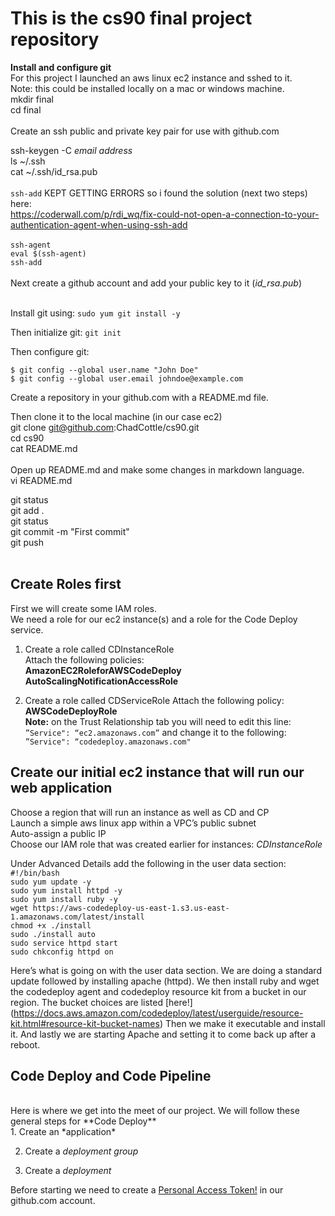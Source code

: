 # This is the cs90 final project repository <br/>

**Install and configure git**<br/>
For this project I launched an aws linux ec2 instance and sshed to it.<br/>
Note: this could be installed locally on a mac or windows machine.<br/>
mkdir final <br/>
cd final <br/>
<br/>
Create an ssh public and private key pair for use with github.com<br/>

ssh-keygen -C *email address*  <br/>
ls ~/.ssh <br/>
cat ~/.ssh/id_rsa.pub <br/>
<br/> 
`ssh-add` KEPT GETTING ERRORS so i found the solution (next two steps) here:<br/>
https://coderwall.com/p/rdi_wq/fix-could-not-open-a-connection-to-your-authentication-agent-when-using-ssh-add <br/>
<br/>
`ssh-agent` <br/>
`eval $(ssh-agent)` <br/>
`ssh-add` <br/>
<br/>
Next create a github account and add your public key to it (*id_rsa.pub*)<br/>
<br/>

Install git using:  `sudo yum git install -y`<br/>

Then initialize git:  `git init`<br/>

Then configure git:

`$ git config --global user.name "John Doe"`<br/>
`$ git config --global user.email johndoe@example.com`<br/>

Create a repository in your github.com with a README.md file.<br/>

Then clone it to the local machine (in our case ec2)<br/>
git clone git@github.com:ChadCottle/cs90.git <br/>
cd cs90 <br/>
cat README.md <br/>
<br/>
Open up README.md and make some changes in markdown language.<br/>
vi README.md <br/>

git status <br/>
git add . <br/>
git status <br/>
git commit -m "First commit" <br/> 
git push<br/>
<br/>
## Create Roles first<br/>

First we will create some IAM roles.<br/>
We need a role for our ec2 instance(s) and a role for the Code Deploy service.<br/>

1. Create a role called CDInstanceRole<br/>
Attach the following policies:<br/>
**AmazonEC2RoleforAWSCodeDeploy**<br/>
**AutoScalingNotificationAccessRole<br/>**

2. Create a role called CDServiceRole
Attach the following policy:<br/>
**AWSCodeDeployRole**<br/>
**Note:** on the Trust Relationship tab you will need to edit this line:<br/>
`”Service": “ec2.amazonaws.com”` and change it to the following: `”Service": “codedeploy.amazonaws.com"`<br>

## Create our initial ec2 instance that will run our web application<br/>
Choose a region that will run an instance as well as CD and CP<br/>
Launch a simple aws linux app within a VPC’s public subnet<br/>
Auto-assign a public IP<br/>
Choose our IAM role that was created earlier for instances: *CDInstanceRole*<br/>


Under Advanced Details add the following in the user data section:<br/>
`#!/bin/bash`<br/>
`sudo yum update -y`<br/>
`sudo yum install httpd -y`<br/>
`sudo yum install ruby -y`<br/>
`wget https://aws-codedeploy-us-east-1.s3.us-east-1.amazonaws.com/latest/install`<br/>
`chmod +x ./install`<br/>
`sudo ./install auto`<br/>
`sudo service httpd start`<br/>
`sudo chkconfig httpd on`<br/>

Here’s what is going on with the user data section.  We are doing a standard update followed by installing apache (httpd).
We then install ruby and wget the codedeploy agent and codedeploy resource kit from a bucket in our region. The bucket choices are listed [here!] (https://docs.aws.amazon.com/codedeploy/latest/userguide/resource-kit.html#resource-kit-bucket-names)
Then we make it executable and install it.  And lastly we are starting Apache and setting it to come back up after a reboot.<br/>

## Code Deploy and Code Pipeline<br/>
<br/>
Here is where we get into the meet of our project.  We will follow these general steps for **Code Deploy**<br/>
1. Create an *application*

2. Create a *deployment group*

3. Create a *deployment*

Before starting we need to create a [Personal Access Token!](https://help.github.com/en/github/authenticating-to-github/creating-a-personal-access-token-for-the-command-line) in our github.com account. 
